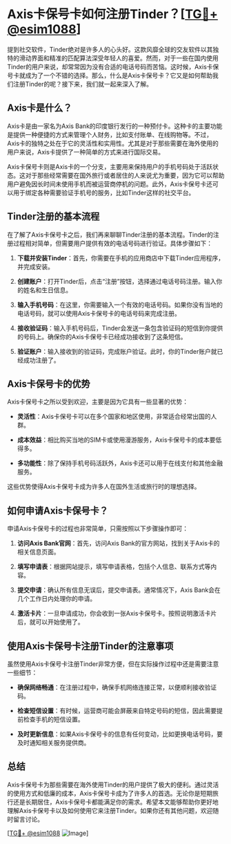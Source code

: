 # Axis卡保号卡如何注册Tinder？[[TG💪+ @esim1088](https://t.me/s/esim1088)]

提到社交软件，Tinder绝对是许多人的心头好。这款风靡全球的交友软件以其独特的滑动界面和精准的匹配算法深受年轻人的喜爱。然而，对于一些在国内使用Tinder的用户来说，却常常因为没有合适的电话号码而苦恼。这时候，Axis卡保号卡就成为了一个不错的选择。那么，什么是Axis卡保号卡？它又是如何帮助我们注册Tinder的呢？接下来，我们就一起来深入了解。

## Axis卡是什么？

Axis卡是由一家名为Axis Bank的印度银行发行的一种预付卡。这种卡的主要功能是提供一种便捷的方式来管理个人财务，比如支付账单、在线购物等。不过，Axis卡的独特之处在于它的灵活性和实用性。尤其是对于那些需要在海外使用的用户来说，Axis卡提供了一种简单的方式来进行国际交易。

Axis卡保号卡则是Axis卡的一个分支，主要用来保持用户的手机号码处于活跃状态。这对于那些经常需要在国外旅行或者居住的人来说尤为重要，因为它可以帮助用户避免因长时间未使用手机而被运营商停机的问题。此外，Axis卡保号卡还可以用于绑定各种需要验证手机号的服务，比如Tinder这样的社交平台。

## Tinder注册的基本流程

在了解了Axis卡保号卡之后，我们再来聊聊Tinder注册的基本流程。Tinder的注册过程相对简单，但需要用户提供有效的电话号码进行验证。具体步骤如下：

1. **下载并安装Tinder**：首先，你需要在手机的应用商店中下载Tinder应用程序，并完成安装。
   
2. **创建账户**：打开Tinder后，点击“注册”按钮，选择通过电话号码注册。输入你的姓名和生日信息。

3. **输入手机号码**：在这里，你需要输入一个有效的电话号码。如果你没有当地的电话号码，就可以使用Axis卡保号卡的电话号码来完成注册。

4. **接收验证码**：输入手机号码后，Tinder会发送一条包含验证码的短信到你提供的号码上。确保你的Axis卡保号卡已经成功接收到了这条短信。

5. **验证账户**：输入接收到的验证码，完成账户验证。此时，你的Tinder账户就已经成功注册了。

## Axis卡保号卡的优势

Axis卡保号卡之所以受到欢迎，主要是因为它具有一些显著的优势：

- **灵活性**：Axis卡保号卡可以在多个国家和地区使用，非常适合经常出国的人群。
  
- **成本效益**：相比购买当地的SIM卡或使用漫游服务，Axis卡保号卡的成本要低得多。
  
- **多功能性**：除了保持手机号码活跃外，Axis卡还可以用于在线支付和其他金融服务。

这些优势使得Axis卡保号卡成为许多人在国外生活或旅行时的理想选择。

## 如何申请Axis卡保号卡？

申请Axis卡保号卡的过程也非常简单，只需按照以下步骤操作即可：

1. **访问Axis Bank官网**：首先，访问Axis Bank的官方网站，找到关于Axis卡的相关信息页面。

2. **填写申请表**：根据网站提示，填写申请表格，包括个人信息、联系方式等内容。

3. **提交申请**：确认所有信息无误后，提交申请表。通常情况下，Axis Bank会在几个工作日内处理你的申请。

4. **激活卡片**：一旦申请成功，你会收到一张Axis卡保号卡。按照说明激活卡片后，就可以开始使用了。

## 使用Axis卡保号卡注册Tinder的注意事项

虽然使用Axis卡保号卡注册Tinder非常方便，但在实际操作过程中还是需要注意一些细节：

- **确保网络畅通**：在注册过程中，确保手机网络连接正常，以便顺利接收验证码。
  
- **检查短信设置**：有时候，运营商可能会屏蔽来自特定号码的短信，因此需要提前检查手机的短信设置。

- **及时更新信息**：如果Axis卡保号卡的信息有任何变动，比如更换电话号码，要及时通知相关服务提供商。

## 总结

Axis卡保号卡为那些需要在海外使用Tinder的用户提供了极大的便利。通过灵活的使用方式和低廉的成本，Axis卡保号卡成为了许多人的首选。无论你是短期旅行还是长期居住，Axis卡保号卡都能满足你的需求。希望本文能够帮助你更好地理解Axis卡保号卡以及如何使用它来注册Tinder。如果你还有其他问题，欢迎随时留言讨论。

[[TG💪+ @esim1088](https://t.me/s/esim1088) ![Image](https://i.postimg.cc/4NQfJmqS/Snipaste-2025-05-13-00-14-12.png)]
